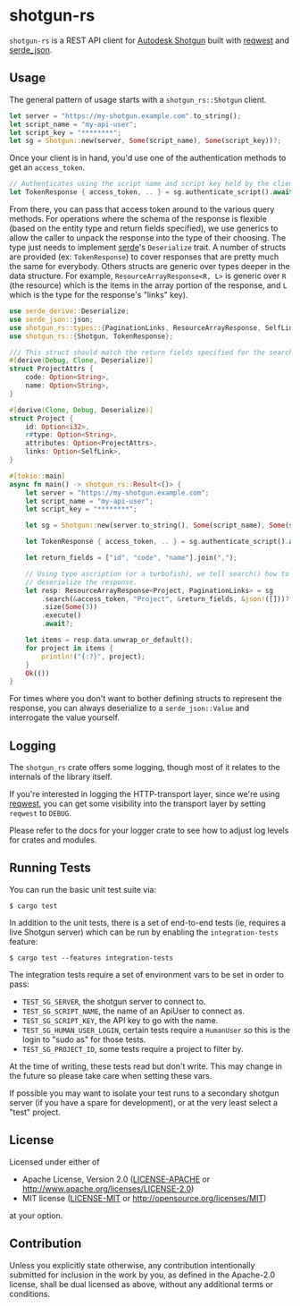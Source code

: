 # shotgun-rs

`shotgun-rs` is a REST API client for [Autodesk Shotgun][shotgun] built with
[reqwest] and [serde_json].

## Usage

The general pattern of usage starts with a `shotgun_rs::Shotgun` client.

```rust
let server = "https://my-shotgun.example.com".to_string();
let script_name = "my-api-user";
let script_key = "********";
let sg = Shotgun::new(server, Some(script_name), Some(script_key))?;
```

Once your client is in hand, you'd use one of the authentication methods to
get an `access_token`.

```rust
// Authenticates using the script name and script key held by the client.
let TokenResponse { access_token, .. } = sg.authenticate_script().await?;
```

From there, you can pass that access token around to the various query methods.
For operations where the schema of the response is flexible (based on the
entity type and return fields specified), we use generics to allow the
caller to unpack the response into the type of their choosing. The type just
needs to implement [serde]'s `Deserialize` trait. A number of structs are
provided (ex: `TokenResponse`) to cover responses that are pretty much the
same for everybody.
Others structs are generic over types deeper in the data structure.
For example, `ResourceArrayResponse<R, L>` is generic over `R`
(the resource) which is the items in the array portion of the response, and
`L` which is the type for the response's "links" key).

```rust
use serde_derive::Deserialize;
use serde_json::json;
use shotgun_rs::types::{PaginationLinks, ResourceArrayResponse, SelfLink};
use shotgun_rs::{Shotgun, TokenResponse};

/// This struct should match the return fields specified for the search.
#[derive(Debug, Clone, Deserialize)]
struct ProjectAttrs {
    code: Option<String>,
    name: Option<String>,
}

#[derive(Clone, Debug, Deserialize)]
struct Project {
    id: Option<i32>,
    r#type: Option<String>,
    attributes: Option<ProjectAttrs>,
    links: Option<SelfLink>,
}

#[tokio::main]
async fn main() -> shotgun_rs::Result<()> {
    let server = "https://my-shotgun.example.com";
    let script_name = "my-api-user";
    let script_key = "********";

    let sg = Shotgun::new(server.to_string(), Some(script_name), Some(script_key))?;

    let TokenResponse { access_token, .. } = sg.authenticate_script().await?;

    let return_fields = ["id", "code", "name"].join(",");

    // Using type ascription (or a turbofish), we tell search() how to
    // deserialize the response.
    let resp: ResourceArrayResponse<Project, PaginationLinks> = sg
        .search(&access_token, "Project", &return_fields, &json!([]))?
        .size(Some(3))
        .execute()
        .await?;

    let items = resp.data.unwrap_or_default();
    for project in items {
        println!("{:?}", project);
    }
    Ok(())
}
```

For times where you don't want to bother defining structs to represent the
response, you can always deserialize to a `serde_json::Value` and interrogate
the value yourself.

## Logging

The `shotgun_rs` crate offers some logging, though most of it relates to the
internals of the library itself.

If you're interested in logging the HTTP-transport layer, since we're using
[reqwest], you can get some visibility into the transport layer by setting
`reqwest` to `DEBUG`.

Please refer to the docs for your logger crate to see how to adjust log levels
for crates and modules.

## Running Tests

You can run the basic unit test suite via:

```
$ cargo test
```

In addition to the unit tests, there is a set of end-to-end tests (ie, requires
a live Shotgun server) which can be run by enabling the `integration-tests`
feature:

```
$ cargo test --features integration-tests
```

The integration tests require a set of environment vars to be set in order to pass:

- `TEST_SG_SERVER`, the shotgun server to connect to.
- `TEST_SG_SCRIPT_NAME`, the name of an ApiUser to connect as.
- `TEST_SG_SCRIPT_KEY`, the API key to go with the name.
- `TEST_SG_HUMAN_USER_LOGIN`, certain tests require a `HumanUser` so this is
  the login to "sudo as" for those tests.
- `TEST_SG_PROJECT_ID`, some tests require a project to filter by.

At the time of writing, these tests read but don't write. This may change in the
future so please take care when setting these vars.

If possible you may want to isolate your test runs to a secondary shotgun server
(if you have a spare for development), or at the very least select a "test"
project.

## License

Licensed under either of

 * Apache License, Version 2.0
   ([LICENSE-APACHE](LICENSE-APACHE) or http://www.apache.org/licenses/LICENSE-2.0)
 * MIT license
   ([LICENSE-MIT](LICENSE-MIT) or http://opensource.org/licenses/MIT)

at your option.

## Contribution

Unless you explicitly state otherwise, any contribution intentionally submitted
for inclusion in the work by you, as defined in the Apache-2.0 license, shall be
dual licensed as above, without any additional terms or conditions.

[shotgun]: https://www.shotgunsoftware.com/
[reqwest]: https://crates.io/crates/reqwest
[serde]: https://crates.io/crates/serde
[serde_json]: https://crates.io/crates/serde_json
